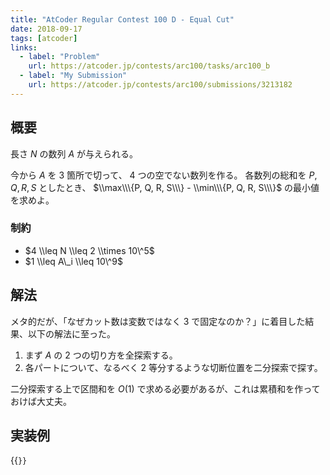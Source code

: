 ```yaml
---
title: "AtCoder Regular Contest 100 D - Equal Cut"
date: 2018-09-17
tags: [atcoder]
links:
  - label: "Problem"
    url: https://atcoder.jp/contests/arc100/tasks/arc100_b
  - label: "My Submission"
    url: https://atcoder.jp/contests/arc100/submissions/3213182
---
```


## 概要

長さ $N$ の数列 $A$ が与えられる。

今から $A$ を 3 箇所で切って、 4 つの空でない数列を作る。
各数列の総和を $P, Q, R, S$ としたとき、 $\\max\\\{P, Q, R, S\\\} - \\min\\\{P, Q, R, S\\\}$ の最小値を求めよ。

### 制約

- $4 \\leq N \\leq 2 \\times 10\^5$
- $1 \\leq A\_i \\leq 10\^9$

## 解法

メタ的だが、「なぜカット数は変数ではなく 3 で固定なのか？」に着目した結果、以下の解法に至った。

1. まず $A$ の 2 つの切り方を全探索する。
2. 各パートについて、なるべく 2 等分するような切断位置を二分探索で探す。

二分探索する上で区間和を $O(1)$ で求める必要があるが、これは累積和を作っておけば大丈夫。

## 実装例

{{<code file="0.cpp" language="cpp">}}
